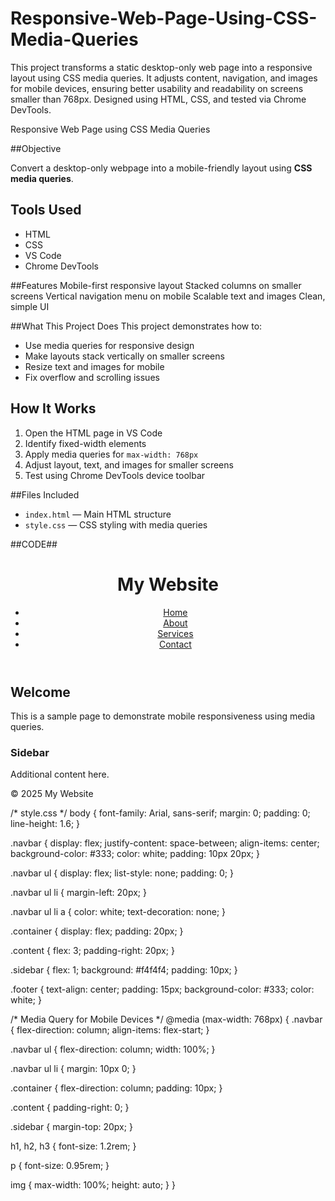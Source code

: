 # Responsive-Web-Page-Using-CSS-Media-Queries
This project transforms a static desktop-only web page into a responsive layout using CSS media queries. It adjusts content, navigation, and images for mobile devices, ensuring better usability and readability on screens smaller than 768px. Designed using HTML, CSS, and tested via Chrome DevTools.

Responsive Web Page using CSS Media Queries

##Objective

Convert a desktop-only webpage into a mobile-friendly layout using **CSS media queries**.

## Tools Used
* HTML
* CSS
* VS Code
* Chrome DevTools

##Features
Mobile-first responsive layout
Stacked columns on smaller screens
Vertical navigation menu on mobile
Scalable text and images
Clean, simple UI

##What This Project Does
This project demonstrates how to:
* Use media queries for responsive design
* Make layouts stack vertically on smaller screens
* Resize text and images for mobile
* Fix overflow and scrolling issues

## How It Works
1. Open the HTML page in VS Code
2. Identify fixed-width elements
3. Apply media queries for `max-width: 768px`
4. Adjust layout, text, and images for smaller screens
5. Test using Chrome DevTools device toolbar

##Files Included
* `index.html` — Main HTML structure
* `style.css` — CSS styling with media queries


##CODE##
<!-- index.html -->
<!DOCTYPE html>
<html lang="en">
<head>
  <meta charset="UTF-8" />
  <meta name="viewport" content="width=device-width, initial-scale=1.0" />
  <title>Responsive Page</title>
  <link rel="stylesheet" href="style.css" />
</head>
<body>
  <header class="navbar">
    <h1>My Website</h1>
    <nav>
      <ul>
        <li><a href="#">Home</a></li>
        <li><a href="#">About</a></li>
        <li><a href="#">Services</a></li>
        <li><a href="#">Contact</a></li>
      </ul>
    </nav>
  </header>
  <main class="container">
    <section class="content">
      <h2>Welcome</h2>
      <p>This is a sample page to demonstrate mobile responsiveness using media queries.</p>
    </section>
    <aside class="sidebar">
      <h3>Sidebar</h3>
      <p>Additional content here.</p>
    </aside>
  </main>
  <footer class="footer">&copy; 2025 My Website</footer>
</body>
</html>

/* style.css */
body {
  font-family: Arial, sans-serif;
  margin: 0;
  padding: 0;
  line-height: 1.6;
}

.navbar {
  display: flex;
  justify-content: space-between;
  align-items: center;
  background-color: #333;
  color: white;
  padding: 10px 20px;
}

.navbar ul {
  display: flex;
  list-style: none;
  padding: 0;
}

.navbar ul li {
  margin-left: 20px;
}

.navbar ul li a {
  color: white;
  text-decoration: none;
}

.container {
  display: flex;
  padding: 20px;
}

.content {
  flex: 3;
  padding-right: 20px;
}

.sidebar {
  flex: 1;
  background: #f4f4f4;
  padding: 10px;
}

.footer {
  text-align: center;
  padding: 15px;
  background-color: #333;
  color: white;
}

/* Media Query for Mobile Devices */
@media (max-width: 768px) {
  .navbar {
    flex-direction: column;
    align-items: flex-start;
  }

  .navbar ul {
    flex-direction: column;
    width: 100%;
  }

  .navbar ul li {
    margin: 10px 0;
  }

  .container {
    flex-direction: column;
    padding: 10px;
  }

  .content {
    padding-right: 0;
  }

  .sidebar {
    margin-top: 20px;
  }

  h1, h2, h3 {
    font-size: 1.2rem;
  }

  p {
    font-size: 0.95rem;
  }

  img {
    max-width: 100%;
    height: auto;
  }
}









